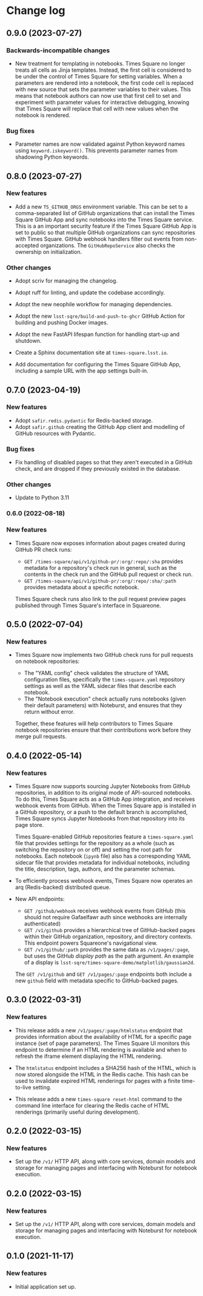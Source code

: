 # Change log

<!--
Generate new changelog fragments with: scriv create.

Collect fragments into this file with: scriv collect --version X.Y.Z
-->

<!-- scriv-insert-here -->

<a id='changelog-0.9.0'></a>

## 0.9.0 (2023-07-27)

### Backwards-incompatible changes

- New treatment for templating in notebooks. Times Square no longer treats all cells as Jinja templates. Instead, the first cell is considered to be under the control of Times Square for setting variables. When a parameters are rendered into a notebook, the first code cell is replaced with new source that sets the parameter variables to their values. This means that notebook authors can now use that first cell to set and experiment with parameter values for interactive debugging, knowing that Times Square will replace that cell with new values when the notebook is rendered.

### Bug fixes

- Parameter names are now validated against Python keyword names using `keyword.iskeyword()`. This prevents parameter names from shadowing Python keywords.

<a id='changelog-0.8.0'></a>

## 0.8.0 (2023-07-27)

### New features

- Add a new `TS_GITHUB_ORGS` environment variable. This can be set to a comma-separated list of GitHub organizations that can install the Times Square GitHub App and sync notebooks into the Times Square service. This is a an important security feature if the Times Square GitHub App is set to public so that multiple GitHub organizations can sync repositories with Times Square. GitHub webhook handlers filter out events from non-accepted organizations. The `GitHubRepoService` also checks the ownership on initialization.

### Other changes

- Adopt scriv for managing the changelog.
- Adopt ruff for linting, and update the codebase accordingly.
- Adopt the new neophile workflow for managing dependencies.
- Adopt the new `lsst-sqre/build-and-push-to-ghcr` GitHub Action for building and pushing Docker images.
- Adopt the new FastAPI lifespan function for handling start-up and shutdown.
- Create a Sphinx documentation site at `times-square.lsst.io`.

- Add documentation for configuring the Times Square GitHub App, including a sample URL with the app settings built-in.

## 0.7.0 (2023-04-19)

### New features

- Adopt `safir.redis.pydantic` for Redis-backed storage.
- Adopt `safir.github` creating the GitHub App client and modelling of GitHub resources with Pydantic.

### Bug fixes

- Fix handling of disabled pages so that they aren't executed in a GitHub check, and are dropped if they previously existed in the database.

### Other changes

- Update to Python 3.11

### 0.6.0 (2022-08-18)

### New features

- Times Square now exposes information about pages created during GitHub PR check runs:

  - `GET /times-square/api/v1/github-pr/:org/:repo/:sha` provides metadata for a repository's check run in general, such as the contents in the check run and the GitHub pull request or check run.
  - `GET /times-square/api/v1/github-pr/:org/:repo/:sha/:path` provides metadata about a specific notebook.

  Times Square check runs also link to the pull request preview pages published through Times Square's interface in Squareone.

## 0.5.0 (2022-07-04)

### New features

- Times Square now implements two GitHub check runs for pull requests on notebook repositories:

  - The "YAML config" check validates the structure of YAML configuration files, specifically the `times-square.yaml` repository settings as well as the YAML sidecar files that describe each notebook.
  - The "Notebook execution" check actually runs notebooks (given their default parameters) with Noteburst, and ensures that they return without error.

  Together, these features will help contributors to Times Square notebook repositories ensure that their contributions work before they merge pull requests.

## 0.4.0 (2022-05-14)

### New features

- Times Square now supports sourcing Jupyter Notebooks from GitHub repositories, in addition to its original mode of API-sourced notebooks. To do this, Times Square acts as a GitHub App integration, and receives webhook events from GitHub. When the Times Square app is installed in a GitHub repository, or a push to the default branch is accomplished, Times Square syncs Jupyter Notebooks from that repository into its page store.

  Times Square-enabled GitHub repositories feature a `times-square.yaml` file that provides settings for the repository as a whole (such as switching the repository on or off) and setting the root path for notebooks. Each notebook (`ipynb` file) also has a corresponding YAML sidecar file that provides metadata for individual notebooks, including the title, description, tags, authors, and the parameter schemas.

- To efficiently process webhook events, Times Square now operates an arq (Redis-backed) distributed queue.

- New API endpoints:

  - `GET /github/webhook` receives webhook events from GitHub (this should not require Gafaelfawr auth since webhooks are internally authenticated)
  - `GET /v1/github` provides a hierarchical tree of GitHub-backed pages within their GitHub organization, repository, and directory contexts. This endpoint powers Squareone's navigational view.
  - `GET /v1/github/:path` provides the same data as `/v1/pages/:page`, but uses the GitHub _display path_ as the path argument. An example of a display is `lsst-sqre/times-square-demo/matplotlib/gaussian2d`.

  The `GET /v1/github` and `GET /v1/pages/:page` endpoints both include a new `github` field with metadata specific to GitHub-backed pages.

## 0.3.0 (2022-03-31)

### New features

- This release adds a new `/v1/pages/:page/htmlstatus` endpoint that provides information about the availability of HTML for a specific page instance (set of page parameters). The Times Square UI monitors this endpoint to determine if an HTML rendering is available and when to refresh the iframe element displaying the HTML rendering.

- The `htmlstatus` endpoint includes a SHA256 hash of the HTML, which is now stored alongside the HTML in the Redis cache. This hash can be used to invalidate expired HTML renderings for pages with a finite time-to-live setting.

- This release adds a new `times-square reset-html` command to the command line interface for clearing the Redis cache of HTML renderings (primarily useful during development).

## 0.2.0 (2022-03-15)

### New features

- Set up the `/v1/` HTTP API, along with core services, domain models and storage for managing pages and interfacing with Noteburst for notebook execution.

## 0.2.0 (2022-03-15)

### New features

- Set up the `/v1/` HTTP API, along with core services, domain models and storage for managing pages and interfacing with Noteburst for notebook execution.

## 0.1.0 (2021-11-17)

### New features

- Initial application set up.
